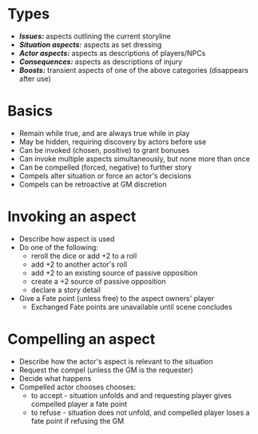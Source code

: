 # Types

* ***Issues:*** aspects outlining the current storyline
* ***Situation aspects:*** aspects as set dressing
* ***Actor aspects:*** aspects as descriptions of players/NPCs
* ***Consequences:*** aspects as descriptions of injury
* ***Boosts:*** transient aspects of one of the above categories (disappears after use)

# Basics

* Remain while true, and are always true while in play
* May be hidden, requiring discovery by actors before use
* Can be invoked (chosen, positive) to grant bonuses
* Can invoke multiple aspects simultaneously, but none more than once
* Can be compelled (forced, negative) to further story
* Compels alter situation or force an actor's decisions
* Compels can be retroactive at GM discretion

# Invoking an aspect

* Describe how aspect is used
* Do one of the following:
  * reroll the dice or add +2 to a roll
  * add +2 to another actor's roll
  * add +2 to an existing source of passive opposition
  * create a +2 source of passive opposition
  * declare a story detail
* Give a Fate point (unless free) to the aspect owners' player
  * Exchanged Fate points are unavailable until scene concludes
  
# Compelling an aspect

* Describe how the actor's aspect is relevant to the situation
* Request the compel (unless the GM is the requester)
* Decide what happens
* Compelled actor chooses chooses:
  * to accept - situation unfolds and and requesting player gives compelled player a fate point
  * to refuse - situation does not unfold, and compelled player loses a fate point if refusing the GM
